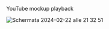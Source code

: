 YouTube mockup playback

![Schermata 2024-02-22 alle 21 32 51](https://github.com/ArCalamusa/youTubeClone/assets/117526559/36696c01-cf83-41cc-b02c-dc79d4057e6b)
